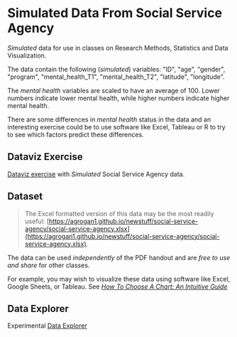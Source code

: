 # Simulated Data From Social Service Agency

*Simulated* data for use in classes on Research Methods, Statistics and Data Visualization.

The data contain the following (*simulated*) variables:  "ID", "age", "gender", "program", "mental_health_T1", "mental_health_T2", "latitude", "longitude".

The *mental health* variables are scaled to have an average of 100. Lower numbers indicate lower mental health, while higher numbers indicate higher mental health.

There are some differences in *mental health* status in the data and an interesting exercise could be to use software like Excel, Tableau or R to try to see which factors predict these differences.

## Dataviz Exercise

[Dataviz exercise](https://agrogan1.github.io/newstuff/social-service-agency/social-service-agency.pdf) with *Simulated* Social Service Agency data.

## Dataset

> The Excel formatted version of this data may be the most readily useful: [https://agrogan1.github.io/newstuff/social-service-agency/social-service-agency.xlsx](https://agrogan1.github.io/newstuff/social-service-agency/social-service-agency.xlsx).

The data can be used *independently* of the PDF handout and are *free to use and share* for other classes.

For example, you may wish to visualize these data using software like Excel, Google Sheets, or Tableau. See [*How To Choose A Chart: An Intuitive Guide*](https://agrogan1.github.io/newstuff/how-to-choose-a-chart-intuitive/how-to-choose-a-chart-intuitive.pdf)

## Data Explorer

Experimental [Data Explorer](./data-explorer.html)




